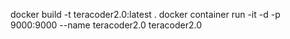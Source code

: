 docker build -t teracoder2.0:latest .
docker container run -it -d -p 9000:9000 --name teracoder2.0 teracoder2.0
